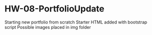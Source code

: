 # HW-08-PortfolioUpdate

Starting new portfolio from scratch
Starter HTML added with bootstrap script
Possible images placed in img folder
